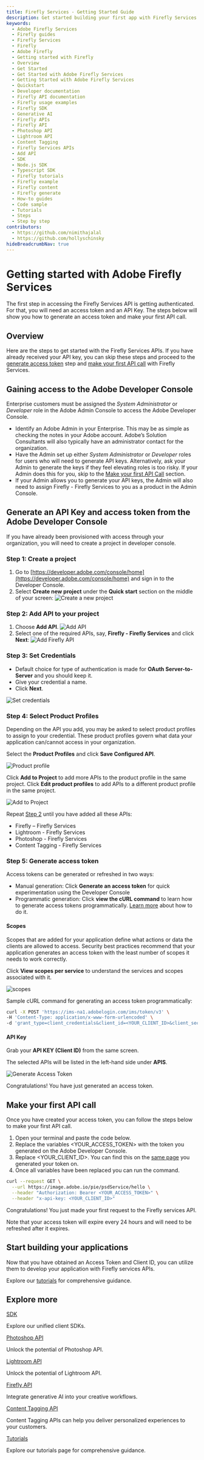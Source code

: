 ```yaml
---
title: Firefly Services - Getting Started Guide
description: Get started building your first app with Firefly Services quickly.
keywords:
  - Adobe Firefly Services
  - Firefly guides
  - Firefly Services
  - Firefly
  - Adobe Firefly
  - Getting started with Firefly
  - Overview
  - Get Started 
  - Get Started with Adobe Firefly Services
  - Getting Started with Adobe Firefly Services
  - Quickstart
  - Developer documentation
  - Firefly API documentation
  - Firefly usage examples
  - Firefly SDK
  - Generative AI
  - Firefly APIs
  - Firefly API
  - Photoshop API
  - Lightroom API
  - Content Tagging
  - Firefly Services APIs
  - Add API
  - SDK
  - Node.js SDK
  - Typescript SDK
  - Firefly tutorials
  - Firefly example
  - Firefly content
  - Firefly generate
  - How-to guides  
  - Code sample
  - Tutorials
  - Steps
  - Step by step
contributors:
  - https://github.com/nimithajalal
  - https://github.com/hollyschinsky
hideBreadcrumbNav: true
---
```


# Getting started with Adobe Firefly Services

The first step in accessing the Firefly Services API is getting authenticated. For that, you will need an access token and an API Key. The steps below will show you how to generate an access token and make your first API call. 

## Overview

Here are the steps to get started with the Firefly Services APIs. If you have already received your API key, you can skip these steps and proceed to the [generate access token](./get-started.md#step-5-generate-access-token) step and [make your first API call](./get-started.md#make-your-first-api-call) with Firefly Services.

## Gaining access to the Adobe Developer Console 
 
Enterprise customers must be assigned the _System Administrator_ or _Developer_ role in the Adobe Admin Console to access the Adobe Developer Console. 

- Identify an Adobe Admin in your Enterprise. This may be as simple as checking the notes in your Adobe account. Adobe’s Solution Consultants will also typically have an administrator contact for the organization. 
- Have the Admin set up either _System Administrator_ or _Developer_ roles for users who will need to generate API keys. Alternatively, ask your Admin to generate the keys if they feel elevating roles is too risky. If your Admin does this for you, skip to the [Make your first API Call](get-started.md#make-your-first-api-call) section.
- If your Admin allows you to generate your API keys, the Admin will also need to assign Firefly - Firefly Services to you as a product in the Admin Console. 

## Generate an API Key and access token from the Adobe Developer Console

If you have already been provisioned with access through your organization, you will need to create a project in developer console.

### Step 1: Create a project

1. Go to [https://developer.adobe.com/console/home](https://developer.adobe.com/console/home) and sign in to the Developer Console.
2. Select **Create new project** under the **Quick start** section on the middle of your screen:
![Create a new project](../guides/images/create-a-new-proj.png)

### Step 2: Add API to your project

1. Choose **Add API**.
![Add API](../guides/images/add-api.png)
2. Select one of the required APIs, say, **Firefly - Firefly Services** and click **Next**:
![Add Firefly API](../guides/images/add-ff-api.png)

### Step 3: Set Credentials
 
* Default choice for type of authentication is made for **OAuth Server-to-Server** and you should keep it.
* Give your credential a name.
* Click **Next**.

![Set credentials](..//guides/images/select-authentication.png)

### Step 4: Select Product Profiles

Depending on the API you add, you may be asked to select product profiles to assign to your credential. These product profiles govern what data your application can/cannot access in your organization.

Select the **Product Profiles** and click **Save Configured API**. 

![Product profile](../guides/images/product-profile.png)

Click **Add to Project** to add more APIs to the product profile in the same project. Click **Edit product profiles** to add APIs to a different product profile in the same project. 

![Add to Project](..//guides/images/add-to-proj.png)

Repeat [Step 2](./get-started.md#step-2-add-api-to-your-project) until you have added all these APIs:

 - Firefly – Firefly Services
 - Lightroom - Firefly Services
 - Photoshop - Firefly Services
 - Content Tagging - Firefly Services

### Step 5: Generate access token

Access tokens can be generated or refreshed in two ways:

- Manual generation: Click **Generate an access token** for quick experimentation using the Developer Console
- Programmatic generation: Click **view the cURL command** to learn how to generate access tokens programmatically. [Learn more](https://developer.adobe.com/developer-console/docs/guides/authentication/ServerToServerAuthentication/implementation/) about how to do it. 

#### Scopes

Scopes that are added for your application define what actions or data the clients are allowed to access. Security best practices recommend that your application generates an access token with the least number of scopes it needs to work correctly. 

Click **View scopes per service** to understand the services and scopes associated with it. 

![scopes](..//guides/images/scopes.png)

Sample cURL command for generating an access token programmatically:

``` bash
curl -X POST 'https://ims-na1.adobelogin.com/ims/token/v3' \
-H 'Content-Type: application/x-www-form-urlencoded' \
-d 'grant_type=client_credentials&client_id=<YOUR_CLIENT_ID>&client_secret=<YOUR_CLIENT_SECRET>&scope=openid,AdobeID,session,additional_info,read_organizations,firefly_api,ff_apis'
```

#### API Key

Grab your **API KEY (Client ID)** from the same screen. 

The selected APIs will be listed in the left-hand side under **APIS**. 

![Generate Access Token](..//guides/images/generate-access-token.png)

Congratulations! You have just generated an access token.

## Make your first API call

Once you have created your access token, you can follow the steps below to make your first API call.

1.	Open your terminal and paste the code below.
2.	Replace the variables <YOUR_ACCESS_TOKEN> with the token you generated on the Adobe Developer Console.
3.	Replace <YOUR_CLIENT_ID>. You can find this on the [same page](get-started.md#api-key) you generated your token on.
4.	Once all variables have been replaced you can run the command.

```bash
curl --request GET \
  --url https://image.adobe.io/pie/psdService/hello \
  --header "Authorization: Bearer <YOUR_ACCESS_TOKEN>" \
  --header "x-api-key: <YOUR_CLIENT_ID>"
```

Congratulations! You just made your first request to the Firefly services API.

<InlineAlert slots="text" />

Note that your access token will expire every 24 hours and will need to be refreshed after it expires.

## Start building your applications

Now that you have obtained an Access Token and Client ID, you can utilize them to develop your application with Firefly services APIs.

Explore our [tutorials](./tutorials/) for comprehensive guidance. 

## Explore more

<DiscoverBlock slots="link, text"/>

[SDK](../guides/sdks/)

Explore our unified client SDKs. 

<DiscoverBlock slots="link, text"/>

[Photoshop API](../photoshop/)

Unlock the potential of Photoshop API.

<DiscoverBlock slots="link, text"/>

[Lightroom API](../lightroom/)

Unlock the potential of Lightroom API.

<DiscoverBlock slots="link, text"/>

[Firefly API](../firefly-api/)

Integrate generative AI into your creative workflows.

<DiscoverBlock slots="link, text"/>

[Content Tagging API](https://experienceleague.adobe.com/en/docs/experience-platform/intelligent-services/content-commerce-ai/overview)

Content Tagging APIs can help you deliver personalized experiences to your customers.

<DiscoverBlock slots="link, text"/>

[Tutorials](./tutorials/) 

Explore our tutorials page for comprehensive guidance.  